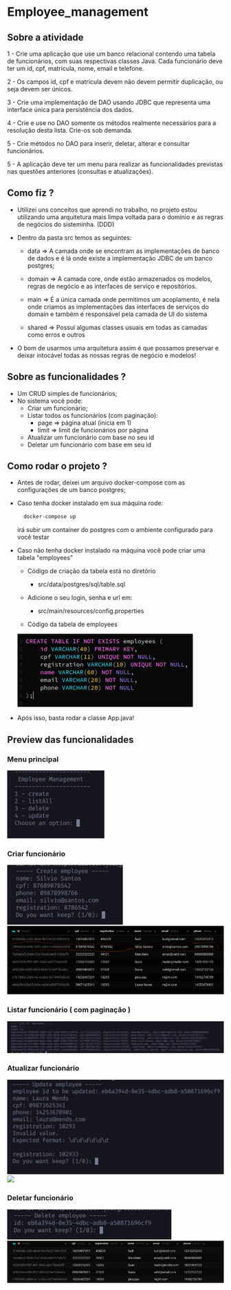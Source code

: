 # Employee_management

## Sobre a atividade

1 - Crie uma aplicação que use um banco relacional contendo uma tabela de funcionários, com suas respectivas classes Java.
Cada funcionário deve ter um id, cpf, matrícula, nome, email e telefone.

2 - Os campos id, cpf e matrícula devem não devem permitir duplicação, ou seja devem ser únicos.

3 - Crie uma implementação de DAO usando JDBC que representa uma interface única para persistência dos dados.

4 - Crie e use no DAO somente os métodos realmente necessários para a resolução desta lista. Crie-os sob demanda.

5 - Crie métodos no DAO para inserir, deletar, alterar e consultar funcionários.

5 - A aplicação deve ter um menu para realizar as funcionalidades previstas nas questões anteriores (consultas e atualizações).


## Como fiz ?

- Utilizei uns conceitos que aprendi no trabalho, no projeto estou utilizando uma arquitetura mais limpa voltada para o domínio e as regras de negócios do sisteminha. (DDD)

- Dentro da pasta src temos as seguintes:
   
   - data => A camada onde se encontram as implementações de banco de dados e é lá onde existe a implementação JDBC de um banco postgres;
   
   - domain => A camada core, onde estão armazenados os modelos, regras de negócio e as interfaces de serviço e repositórios.
   
   - main => É a única camada onde permitimos um acoplamento, é nela onde criamos as implementações das interfaces de serviços do domain e também é responsável pela camada de UI do sistema
   
   - shared => Possui algumas classes usuais em todas as camadas como erros e outros

- O bom de usarmos uma arquitetura assim é que possamos preservar e deixar intocável todas as nossas regras de negócio e modelos!


## Sobre as funcionalidades ?

  - Um CRUD simples de funcionários;
  - No sistema você pode:
    - Criar um funcionário;
    - Listar todos os funcionários (com paginação):
      - page => página atual (inicia em 1)
      - limit => limit de funcionários por página
    - Atualizar um funcionário com base no seu id
    - Deletar um funcionário com base em seu id

## Como rodar o projeto ?

 - Antes de rodar, deixei um arquivo docker-compose com as configurações de um banco postgres;

 - Caso tenha docker instalado em sua máquina rode:
  
    ```bash
      docker-compose up
    ```
    irá subir um container do postgres com o ambiente configurado para você testar

- Caso não tenha docker instalado na máquina você pode criar uma tabela "employees"
  
  - Código de criação da tabela está no diretório 
     - src/data/postgres/sql/table.sql 

  - Adicione o seu login, senha e url em:
    - src/main/resources/config.properties

  - Código da tabela de employees
  
  ![](src/main/resources/github-docs/employeeTable.png)

- Após isso, basta rodar a classe App.java!

## Preview das funcionalidades

### Menu principal
![](src/main/resources/github-docs/menu.png)

### Criar funcionário

![](src/main/resources/github-docs/features/create.png)
![](src/main/resources/github-docs/features/createDatabase.png)

### Listar funcionário ( com paginação )

![](src/main/resources/github-docs/features/listAll.png)

### Atualizar funcionário

![](src/main/resources/github-docs/features/update.png)
![](src/main/resources/github-docs/features/database.png)

### Deletar funcionário

![](src/main/resources/github-docs/features/delete.png)
![](src/main/resources/github-docs/features/deleteDatabase.png)


